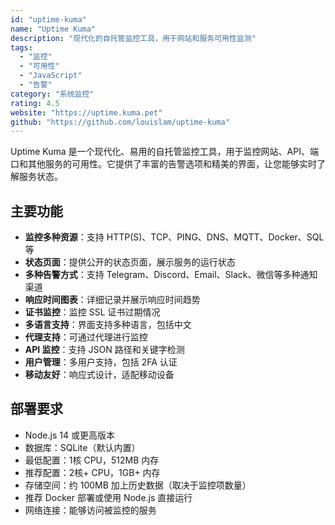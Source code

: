 ```yaml
---
id: "uptime-kuma"
name: "Uptime Kuma"
description: "现代化的自托管监控工具，用于网站和服务可用性监测"
tags:
  - "监控"
  - "可用性"
  - "JavaScript"
  - "告警"
category: "系统监控"
rating: 4.5
website: "https://uptime.kuma.pet"
github: "https://github.com/louislam/uptime-kuma"
---
```


Uptime Kuma 是一个现代化、易用的自托管监控工具，用于监控网站、API、端口和其他服务的可用性。它提供了丰富的告警选项和精美的界面，让您能够实时了解服务状态。

## 主要功能

- **监控多种资源**：支持 HTTP(S)、TCP、PING、DNS、MQTT、Docker、SQL 等
- **状态页面**：提供公开的状态页面，展示服务的运行状态
- **多种告警方式**：支持 Telegram、Discord、Email、Slack、微信等多种通知渠道
- **响应时间图表**：详细记录并展示响应时间趋势
- **证书监控**：监控 SSL 证书过期情况
- **多语言支持**：界面支持多种语言，包括中文
- **代理支持**：可通过代理进行监控
- **API 监控**：支持 JSON 路径和关键字检测
- **用户管理**：多用户支持，包括 2FA 认证
- **移动友好**：响应式设计，适配移动设备

## 部署要求

- Node.js 14 或更高版本
- 数据库：SQLite（默认内置）
- 最低配置：1核 CPU，512MB 内存
- 推荐配置：2核+ CPU，1GB+ 内存
- 存储空间：约 100MB 加上历史数据（取决于监控项数量）
- 推荐 Docker 部署或使用 Node.js 直接运行
- 网络连接：能够访问被监控的服务 